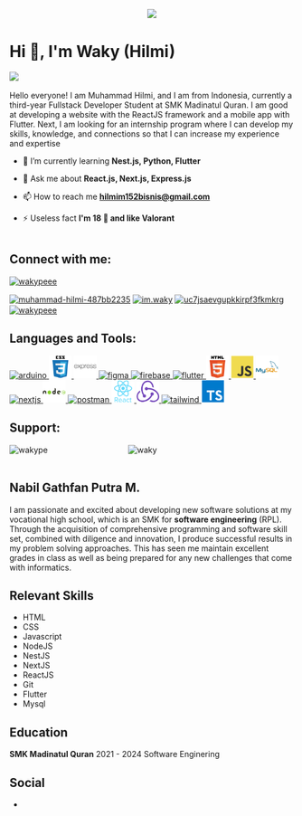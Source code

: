 <p align="center"><img src="https://github.com/Wakype/Wakype/assets/94674924/2bfcb05c-ef7f-45f7-a84e-3691f7fd0539"/></p>
<h1>Hi 👋, I'm Waky (Hilmi)</h1>

![](https://komarev.com/ghpvc/?username=gathfam&color=7500F7)<br>

Hello everyone! I am Muhammad Hilmi, and I am from Indonesia, currently a third-year Fullstack Developer Student at SMK Madinatul Quran. I am good at developing a website with the ReactJS framework and a mobile app with Flutter. Next, I am looking for an internship program where I can develop my skills, knowledge, and connections so that I can increase my experience and expertise

- 🌱 I’m currently learning **Nest.js, Python, Flutter**

- 💬 Ask me about **React.js, Next.js, Express.js**

- 📫 How to reach me **hilmim152bisnis@gmail.com**

- ⚡ Useless fact **I'm 18 🫡 and like Valorant**
  <br>
  <br>


## Connect with me:
<p align="left"> <a href="https://twitter.com/wakypeee" target="blank"><img src="https://img.shields.io/twitter/follow/wakypeee?logo=twitter&style=for-the-badge" alt="wakypeee" /></a> </p>
<p align="left">
<a href="https://linkedin.com/in/muhammad-hilmi-487bb2235" target="blank"><img align="center" src="https://raw.githubusercontent.com/rahuldkjain/github-profile-readme-generator/master/src/images/icons/Social/linked-in-alt.svg" alt="muhammad-hilmi-487bb2235" height="30" width="40" /></a>
<a href="https://instagram.com/im.waky" target="blank"><img align="center" src="https://raw.githubusercontent.com/rahuldkjain/github-profile-readme-generator/master/src/images/icons/Social/instagram.svg" alt="im.waky" height="30" width="40" /></a>
<a href="https://www.youtube.com/c/uc7jsaevgupkkirpf3fkmkrg" target="blank"><img align="center" src="https://raw.githubusercontent.com/rahuldkjain/github-profile-readme-generator/master/src/images/icons/Social/youtube.svg" alt="uc7jsaevgupkkirpf3fkmkrg" height="30" width="40" /></a>
  <a href="https://twitter.com/wakypeee" target="blank"><img align="center" src="https://raw.githubusercontent.com/rahuldkjain/github-profile-readme-generator/master/src/images/icons/Social/twitter.svg" alt="wakypeee" height="30" width="40" /></a>
</p>

## Languages and Tools:
<p align="left"> <a href="https://www.arduino.cc/" target="_blank" rel="noreferrer"> <img src="https://cdn.worldvectorlogo.com/logos/arduino-1.svg" alt="arduino" width="40" height="40"/> </a> <a href="https://www.w3schools.com/css/" target="_blank" rel="noreferrer"> <img src="https://raw.githubusercontent.com/devicons/devicon/master/icons/css3/css3-original-wordmark.svg" alt="css3" width="40" height="40"/> </a> <a href="https://expressjs.com" target="_blank" rel="noreferrer"> <img src="https://raw.githubusercontent.com/devicons/devicon/master/icons/express/express-original-wordmark.svg" alt="express" width="40" height="40"/> </a> <a href="https://www.figma.com/" target="_blank" rel="noreferrer"> <img src="https://www.vectorlogo.zone/logos/figma/figma-icon.svg" alt="figma" width="40" height="40"/> </a> <a href="https://firebase.google.com/" target="_blank" rel="noreferrer"> <img src="https://www.vectorlogo.zone/logos/firebase/firebase-icon.svg" alt="firebase" width="40" height="40"/> </a> <a href="https://flutter.dev" target="_blank" rel="noreferrer"> <img src="https://www.vectorlogo.zone/logos/flutterio/flutterio-icon.svg" alt="flutter" width="40" height="40"/> </a> <a href="https://www.w3.org/html/" target="_blank" rel="noreferrer"> <img src="https://raw.githubusercontent.com/devicons/devicon/master/icons/html5/html5-original-wordmark.svg" alt="html5" width="40" height="40"/> </a> <a href="https://developer.mozilla.org/en-US/docs/Web/JavaScript" target="_blank" rel="noreferrer"> <img src="https://raw.githubusercontent.com/devicons/devicon/master/icons/javascript/javascript-original.svg" alt="javascript" width="40" height="40"/> </a> <a href="https://www.mysql.com/" target="_blank" rel="noreferrer"> <img src="https://raw.githubusercontent.com/devicons/devicon/master/icons/mysql/mysql-original-wordmark.svg" alt="mysql" width="40" height="40"/> </a> <a href="https://nextjs.org/" target="_blank" rel="noreferrer"> <img src="https://cdn.worldvectorlogo.com/logos/nextjs-2.svg" alt="nextjs" width="40" height="40"/> </a> <a href="https://nodejs.org" target="_blank" rel="noreferrer"> <img src="https://raw.githubusercontent.com/devicons/devicon/master/icons/nodejs/nodejs-original-wordmark.svg" alt="nodejs" width="40" height="40"/> </a> <a href="https://postman.com" target="_blank" rel="noreferrer"> <img src="https://www.vectorlogo.zone/logos/getpostman/getpostman-icon.svg" alt="postman" width="40" height="40"/> </a> <a href="https://reactjs.org/" target="_blank" rel="noreferrer"> <img src="https://raw.githubusercontent.com/devicons/devicon/master/icons/react/react-original-wordmark.svg" alt="react" width="40" height="40"/> </a> <a href="https://redux.js.org" target="_blank" rel="noreferrer"> <img src="https://raw.githubusercontent.com/devicons/devicon/master/icons/redux/redux-original.svg" alt="redux" width="40" height="40"/> </a> <a href="https://tailwindcss.com/" target="_blank" rel="noreferrer"> <img src="https://www.vectorlogo.zone/logos/tailwindcss/tailwindcss-icon.svg" alt="tailwind" width="40" height="40"/> </a> <a href="https://www.typescriptlang.org/" target="_blank" rel="noreferrer"> <img src="https://raw.githubusercontent.com/devicons/devicon/master/icons/typescript/typescript-original.svg" alt="typescript" width="40" height="40"/> </a> </p>

## Support:
<p><a href="https://ko-fi.com/wakype"> <img align="left" src="https://cdn.ko-fi.com/cdn/kofi3.png?v=3" height="50" width="210" alt="wakype" /></a></p>
<p><a href="https://www.buymeacoffee.com/waky"> <img align="left" src="https://cdn.buymeacoffee.com/buttons/v2/default-yellow.png" height="50" width="210" alt="waky" /></a></p><br><br>




## Nabil Gathfan Putra M.
  I am passionate and excited about developing new software solutions at my vocational high school, which is an SMK for **software engineering** (RPL). Through the acquisition of comprehensive programming and software skill set, combined with diligence and innovation, I produce successful results in my problem solving approaches. This has seen me maintain excellent grades in class as well as being prepared for any new challenges that come with informatics.

## Relevant Skills
  - HTML
  - CSS
  - Javascript
  - NodeJS
  - NestJS
  - NextJS
  - ReactJS
  - Git
  - Flutter
  - Mysql

## Education
  **SMK Madinatul Quran**
  2021 - 2024
  Software Enginering

## Social
  -
